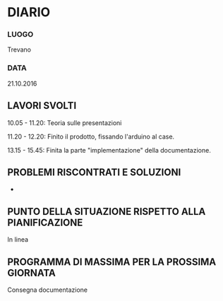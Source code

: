 # DIARIO
### LUOGO
Trevano
### DATA
21.10.2016
## LAVORI SVOLTI
10.05 - 11.20: Teoria sulle presentazioni

11.20 - 12.20: Finito il prodotto, fissando l'arduino al case.

13.15 - 15.45: Finita la parte "implementazione" della documentazione.
## PROBLEMI RISCONTRATI E SOLUZIONI
-
## PUNTO DELLA SITUAZIONE RISPETTO ALLA PIANIFICAZIONE
In linea
## PROGRAMMA DI MASSIMA PER LA PROSSIMA GIORNATA
Consegna documentazione
